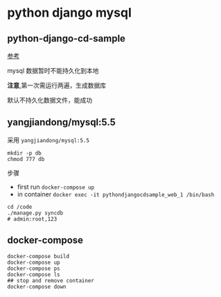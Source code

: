 python django mysql
====

python-django-cd-sample
---

[参考](http://open.daocloud.io/ru-he-gou-jian-ju-you-chi-xu-jiao-fu-neng-li-de-docker-hua-django-ying-yong/)

mysql 数据暂时不能持久化到本地

**注意**,第一次需运行两遍，生成数据库

默认不持久化数据文件，能成功

## yangjiandong/mysql:5.5

采用 `yangjiandong/mysql:5.5`

```
mkdir -p db 
chmod 777 db 
```

步骤
- first run `docker-compose up`
- in container `docker exec -it pythondjangocdsample_web_1 /bin/bash`

```
cd /code
./manage.py syncdb
# admin:root,123
```

## docker-compose 

```
docker-compose build
docker-compose up
docker-compose ps
docker-compose ls
## stop and remove container 
docker-compose down
```



